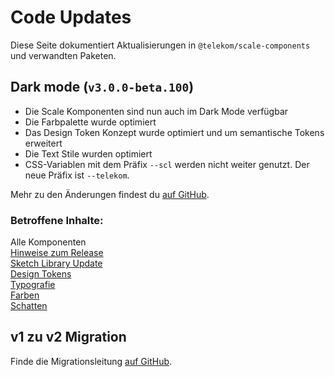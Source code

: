 # Code Updates

Diese Seite dokumentiert Aktualisierungen in `@telekom/scale-components` und verwandten Paketen.

## Dark mode (`v3.0.0-beta.100`)

- Die Scale Komponenten sind nun auch im Dark Mode verfügbar
- Die Farbpalette wurde optimiert
- Das Design Token Konzept wurde optimiert und um semantische Tokens erweitert
- Die Text Stile wurden optimiert
- CSS-Variablen mit dem Präfix `--scl` werden nicht weiter genutzt. Der neue Präfix ist `--telekom`.

Mehr zu den Änderungen findest du <a href="https://github.com/telekom/scale/blob/main/docs/dark-mode-v3-beta-100.md" target="_blank" rel="noopener noreferrer">auf GitHub</a>.

### Betroffene Inhalte:

Alle Komponenten  
[Hinweise zum Release](./?path=/docs/new-release-release-notes--page)  
[Sketch Library Update](./?path=/docs/new-release-sketch-library-update--page)  
[Design Tokens](./?path=/docs/guidelines-design-tokens--page)  
[Typografie](./?path=/docs/guidelines-typography--page)  
[Farben](./?path=/docs/guidelines-colors--page)  
[Schatten](./?path=/docs/guidelines-shadows--page)

## v1 zu v2 Migration

Finde die Migrationsleitung <a href="https://github.com/telekom/scale/blob/main/docs/archive/v1-to-v2-migration-guide.md" target="_blank" rel="noopener noreferrer">auf GitHub</a>.
